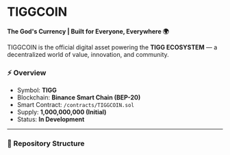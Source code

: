 # TIGGCOIN 

**The God's Currency | Built for Everyone, Everywhere 🌍**

TIGGCOIN is the official digital asset powering the **TIGG ECOSYSTEM** — a decentralized world of value, innovation, and community.  

### ⚡ Overview
- Symbol: **TIGG**
- Blockchain: **Binance Smart Chain (BEP-20)**
- Smart Contract: `/contracts/TIGGCOIN.sol`
- Supply: **1,000,000,000 (Initial)**  
- Status: **In Development**

---

### 🧠 Repository Structure
